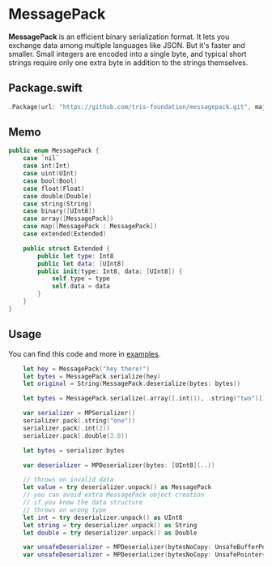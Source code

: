 # MessagePack

**MessagePack** is an efficient binary serialization format. It lets you exchange data among multiple languages like JSON. But it's faster and smaller. Small integers are encoded into a single byte, and typical short strings require only one extra byte in addition to the strings themselves.

## Package.swift

```swift
.Package(url: "https://github.com/tris-foundation/messagepack.git", majorVersion: 0)
```

## Memo

```swift
public enum MessagePack {
    case `nil`
    case int(Int)
    case uint(UInt)
    case bool(Bool)
    case float(Float)
    case double(Double)
    case string(String)
    case binary([UInt8])
    case array([MessagePack])
    case map([MessagePack : MessagePack])
    case extended(Extended)

    public struct Extended {
        public let type: Int8
        public let data: [UInt8]
        public init(type: Int8, data: [UInt8]) {
            self.type = type
            self.data = data
        }
    }
}
```

## Usage

You can find this code and more in [examples](https://github.com/tris-foundation/examples).

```swift
    let hey = MessagePack("hey there!")
    let bytes = MessagePack.serialize(hey)
    let original = String(MessagePack.deserialize(bytes: bytes))
```

```swift
    let bytes = MessagePack.serialize(.array([.int(1), .string("two")]))
```

```swift
    var serializer = MPSerializer()
    serializer.pack(.string("one"))
    serializer.pack(.int(2))
    serializer.pack(.double(3.0))

    let bytes = serializer.bytes
```

```swift
    var deserializer = MPDeserializer(bytes: [UInt8](..))

    // throws on invalid data
    let value = try deserializer.unpack() as MessagePack
    // you can avoid extra MessagePack object creation
    // if you know the data structure
    // throws on wrong type
    let int = try deserializer.unpack() as UInt8
    let string = try deserializer.unpack() as String
    let double = try deserializer.unpack() as Double

```

```swift
    var unsafeDeserializer = MPDeserializer(bytesNoCopy: UnsafeBufferPointer<UInt8>(..))
    var unsafeDeserializer = MPDeserializer(bytesNoCopy: UnsafePointer<UInt8>(..), count: N)
```
